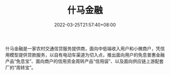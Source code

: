 ﻿---
weight: 
title: "什马金融"
description: "什马金融是一家农村交通信贷服务提供商，面向中低端收入用户和小微商户，凭信用模型提供贷款服务，以自有电动车渠道为切入点，推出面向用户的免息普惠金融产品“免息宝”、面向商户..."
date: 2022-03-25T21:57:40+08:00
lastmod: 2022-03-25T16:45:40+08:00
draft: false
authors: ["Metabd"]
featuredImage: "shenmajinrong.png"
link: ""
tags: ["投资机构","什马金融"]
categories: ["navigation"]
navigation: ["投资机构"]
lightgallery: true
toc: true
pinned: false
recommend: false
recommend1: false
---
什马金融是一家农村交通信贷服务提供商，面向中低端收入用户和小微商户，凭信用模型提供贷款服务，以自有电动车渠道为切入点，推出面向用户的免息普惠金融产品“免息宝”、面向商户的信用资金周转产品“信用袋”、以及面向供应链上游配套厂的“周转宝”。
